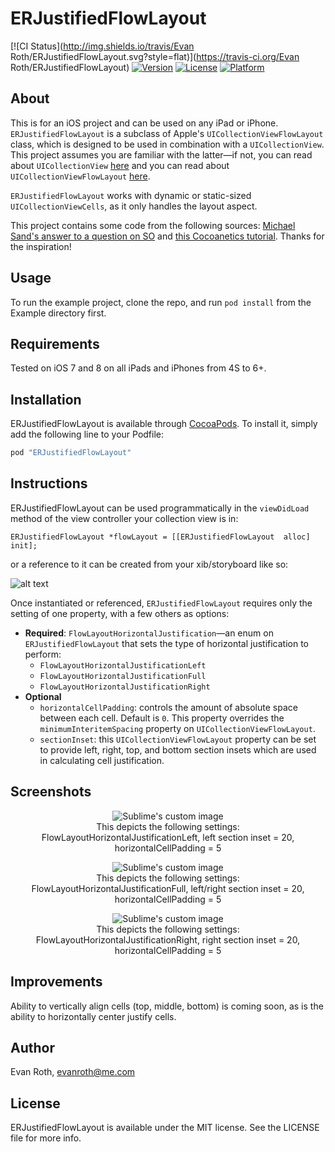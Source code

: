 # ERJustifiedFlowLayout

[![CI Status](http://img.shields.io/travis/Evan Roth/ERJustifiedFlowLayout.svg?style=flat)](https://travis-ci.org/Evan Roth/ERJustifiedFlowLayout)
[![Version](https://img.shields.io/cocoapods/v/ERJustifiedFlowLayout.svg?style=flat)](http://cocoapods.org/pods/ERJustifiedFlowLayout)
[![License](https://img.shields.io/cocoapods/l/ERJustifiedFlowLayout.svg?style=flat)](http://cocoapods.org/pods/ERJustifiedFlowLayout)
[![Platform](https://img.shields.io/cocoapods/p/ERJustifiedFlowLayout.svg?style=flat)](http://cocoapods.org/pods/ERJustifiedFlowLayout)

## About
This is for an iOS project and can be used on any iPad or iPhone.  `ERJustifiedFlowLayout` is a subclass of Apple's `UICollectionViewFlowLayout` class, which is designed to be used in combination with a `UICollectionView`.  This project assumes you are familiar with the latter—if not, you can read about `UICollectionView` [here](https://developer.apple.com/library/ios/documentation/WindowsViews/Conceptual/CollectionViewPGforIOS/Introduction/Introduction.html#//apple_ref/doc/uid/TP40012334-CH1-SW1) and you can read about `UICollectionViewFlowLayout` [here](https://developer.apple.com/library/ios/documentation/WindowsViews/Conceptual/CollectionViewPGforIOS/UsingtheFlowLayout/UsingtheFlowLayout.html#//apple_ref/doc/uid/TP40012334-CH3-SW1).

`ERJustifiedFlowLayout` works with dynamic or static-sized `UICollectionViewCells`, as it only handles the layout aspect.

This project contains some code from the following sources:
[Michael Sand's answer to a question on SO](http://stackoverflow.com/a/28374247/482557) and [this Cocoanetics tutorial](http://www.cocoanetics.com/2013/08/variable-sized-items-in-uicollectionview/).  Thanks for the inspiration!

## Usage

To run the example project, clone the repo, and run `pod install` from the Example directory first.


## Requirements
Tested on iOS 7 and 8 on all iPads and iPhones from 4S to 6+.

## Installation

ERJustifiedFlowLayout is available through [CocoaPods](http://cocoapods.org). To install it, simply add the following line to your Podfile:

```ruby
pod "ERJustifiedFlowLayout"
```

## Instructions
ERJustifiedFlowLayout can be used programmatically in the `viewDidLoad` method of the view controller your collection view is in:

```ERJustifiedFlowLayout *flowLayout = [[ERJustifiedFlowLayout  alloc] init];```

or a reference to it can be created from your xib/storyboard like so:

![alt text](Art/Xcode-setup.png "Create a reference to your ERJustifiedFlowLayout instance from a xib or storyboard")

Once instantiated or referenced, `ERJustifiedFlowLayout` requires only the setting of one property, with a few others as options:

* **Required**: `FlowLayoutHorizontalJustification`—an enum on `ERJustifiedFlowLayout` that sets the type of horizontal justification to perform:
	* `FlowLayoutHorizontalJustificationLeft`
	* `FlowLayoutHorizontalJustificationFull`
	* `FlowLayoutHorizontalJustificationRight`
* **Optional**
	* `horizontalCellPadding`: controls the amount of absolute space between each cell.  Default is `0`.  This property overrides the `minimumInteritemSpacing` property on `UICollectionViewFlowLayout`.
	* `sectionInset`: this `UICollectionViewFlowLayout` property can be set to provide left, right, top, and bottom section insets which are used in calculating cell justification.

## Screenshots

<p align="center">
  <img src="Art/Left-Justified.png" alt="Sublime's custom image"/>
  </br>This depicts the following settings:
  <br> FlowLayoutHorizontalJustificationLeft, left section inset = 20, horizontalCellPadding = 5
</p>

<p align="center">
  <img src="Art/Full-Justified.png" alt="Sublime's custom image"/>
  </br>This depicts the following settings:
  <br> FlowLayoutHorizontalJustificationFull, left/right section inset = 20, horizontalCellPadding = 5
</p>

<p align="center">
  <img src="Art/Right-Justified.png" alt="Sublime's custom image"/>
  </br>This depicts the following settings:
  <br> FlowLayoutHorizontalJustificationRight, right section inset = 20, horizontalCellPadding = 5
</p>

## Improvements
Ability to vertically align cells (top, middle, bottom) is coming soon, as is the ability to horizontally center justify cells.

## Author

Evan Roth, evanroth@me.com

## License

ERJustifiedFlowLayout is available under the MIT license. See the LICENSE file for more info.

